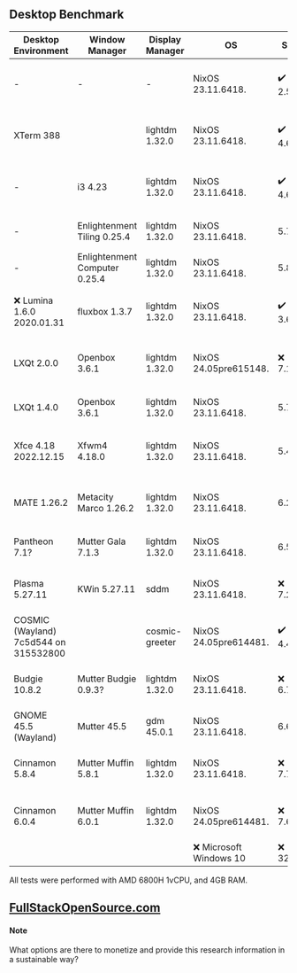## Desktop Benchmark

|Desktop Environment                  |Window Manager               |Display Manager|OS                    |Size   |RAM Usage       |Reboot Time |CPU Usage          |Repository                                       |Wikipedia                                                               |Latest Release    |
|-------------------------------------|-----------------------------|---------------|----------------------|-------|----------------|------------|-------------------|-------------------------------------------------|------------------------------------------------------------------------|------------------|
|-                                    |-                            |-              |NixOS 23.11.6418.     |✔️ 2.5G|✔️ 110 Megabytes|✔️ 6 Seconds|✔️ 0.00, 0.00, 0.00|https://github.com/NixOS/nixpkgs                 |https://en.wikipedia.org/wiki/NixOS                                     |2023.11.6418.     |
|XTerm 388                            |                             |lightdm 1.32.0 |NixOS 23.11.6418.     |✔️ 4.6G|✔️ 150 Megabytes|✔️ 6 Seconds|✔️ 0.00, 0.00, 0.00|https://invisible-mirror.net/archives/xterm/     |https://en.wikipedia.org/wiki/Xterm                                     |2024.02.19 390    |
|-                                    |i3 4.23                      |lightdm 1.32.0 |NixOS 23.11.6418.     |✔️ 4.6G|✔️ 156 Megabytes|✔️ 8 Seconds|✔️ 0.13, 0.03, 0.01|https://github.com/i3/i3                         |https://en.wikipedia.org/wiki/I3_(window_manager)                       |2023.10.29 4.23   |
|-                                    |Enlightenment Tiling 0.25.4  |lightdm 1.32.0 |NixOS 23.11.6418.     |5.7G   |✔️ 210 Megabytes|✔️ 8 Seconds|0.20, 0.05, 0.02   |https://git.enlightenment.org/                   |https://en.wikipedia.org/wiki/Enlightenment_(software)                  |2023.12.23 0.26.0 |
|-                                    |Enlightenment Computer 0.25.4|lightdm 1.32.0 |NixOS 23.11.6418.     |5.8G   |✔️ 211 Megabytes|✔️ 7 Seconds|0.20, 0.05, 0.02   |https://git.enlightenment.org/                   |https://en.wikipedia.org/wiki/Enlightenment_(software)                  |2023.12.23 0.26.0 |
|❌ Lumina 1.6.0 2020.01.31            |fluxbox 1.3.7                |lightdm 1.32.0 |NixOS 23.11.6418.     |✔️ 3.6G|✔️ 232 Megabytes|10 Seconds  |✔️ 0.07, 0.02, 0.00|https://github.com/lumina-desktop/lumina         |https://en.wikipedia.org/wiki/Lumina_(desktop_environment)              |❌ 2021.12.26 1.6.2|
|LXQt 2.0.0                           |Openbox 3.6.1                |lightdm 1.32.0 |NixOS 24.05pre615148. |❌ 7.1G |✔️ 242 Megabytes|9 Seconds   |✔️ 0.13, 0.03, 0.01|https://github.com/lxqt                          |https://en.wikipedia.org/wiki/LXQt                                      |2024.04.15 2.0.0  |
|LXQt 1.4.0                           |Openbox 3.6.1                |lightdm 1.32.0 |NixOS 23.11.6418.     |5.7G   |✔️ 270 Megabytes|10 Seconds  |0.42, 0.10, 0.03   |https://github.com/lxqt                          |https://en.wikipedia.org/wiki/LXQt                                      |2024.04.15 2.0.0  |
|Xfce 4.18 2022.12.15                 |Xfwm4 4.18.0                 |lightdm 1.32.0 |NixOS 23.11.6418.     |5.4G   |316 Megabytes   |✔️ 8 Seconds|✔️ 0.13, 0.03, 0.01|https://gitlab.xfce.org/xfce                     |https://en.wikipedia.org/wiki/Xfce                                      |❌ 2022.12.15 4.18 |
|MATE 1.26.2                          |Metacity Marco 1.26.2        |lightdm 1.32.0 |NixOS 23.11.6418.     |6.2G   |352 Megabytes   |9 Seconds   |✔️ 0.13, 0.03, 0.01|https://github.com/mate-desktop/mate-desktop     |https://en.wikipedia.org/wiki/MATE_(desktop_environment)                |2024.03.11 1.28.2 |
|Pantheon 7.1?                        |Mutter Gala 7.1.3            |lightdm 1.32.0 |NixOS 23.11.6418.     |6.5G   |498 Megabytes   |13 Seconds  |0.49, 0.11, 0.04   |https://github.com/elementary/gala               |https://en.wikipedia.org/wiki/Elementary_OS#Pantheon_desktop_environment|2023.11.09 7.1.3  |
|Plasma 5.27.11                       |KWin 5.27.11                 |sddm           |NixOS 23.11.6418.     |❌ 7.2G |503 Megabytes   |❌ 21 Seconds|❌ 1.35, 0.32, 0.11 |https://invent.kde.org/plasma                    |https://en.wikipedia.org/wiki/KDE_Plasma_5                              |2023.12.05 5.27.10|
|COSMIC (Wayland) 7c5d544 on 315532800|                             |cosmic-greeter |NixOS 24.05pre614481. |✔️ 4.4G|505 Megabytes   |11 Seconds  |0.39, 0.10, 0.03   |https://github.com/pop-os/cosmic-epoch           |-                                                                       |pre-alpha         |
|Budgie 10.8.2                        |Mutter Budgie 0.9.3?         |lightdm 1.32.0 |NixOS 23.11.6418.     |❌ 6.7G |507 Megabytes   |12 Seconds  |❌ 0.77, 0.18, 0.06 |https://github.com/BuddiesOfBudgie/budgie-desktop|https://en.wikipedia.org/wiki/Budgie_(desktop_environment)              |2024.02.02 10.9.1 |
|GNOME 45.5 (Wayland)                 |Mutter 45.5                  |gdm 45.0.1     |NixOS 23.11.6418.     |6.6G   |562 Megabytes   |12 Seconds  |0.53, 0.13, 0.04   |https://gitlab.gnome.org/GNOME                   |https://en.wikipedia.org/wiki/GNOME                                     |2024.03.20 46.0   |
|Cinnamon 5.8.4                       |Mutter Muffin 5.8.1          |lightdm 1.32.0 |NixOS 23.11.6418.     |❌ 7.7G |❌ 581 Megabytes |❌ 15 Seconds|❌ 1.07, 0.26, 0.08 |https://github.com/linuxmint/cinnamon            |https://en.wikipedia.org/wiki/Cinnamon_(desktop_environment)            |2024.01.04 6.0.4  |
|Cinnamon 6.0.4                       |Mutter Muffin 6.0.1          |lightdm 1.32.0 |NixOS 24.05pre614481. |❌ 7.6G |❌ 621 Megabytes |11 Seconds  |❌ 0.78, 0.18, 0.06 |https://github.com/linuxmint/cinnamon            |https://en.wikipedia.org/wiki/Cinnamon_(desktop_environment)            |2024.01.04 6.0.4  |
|                                     |                             |               |❌ Microsoft Windows 10|❌ 32.7G|❌ 2.3 Gigabytes |❌ 53 Seconds|4%                 |                                                 |                                                                        |                  |


All tests were performed with AMD 6800H 1vCPU, and 4GB RAM.

## [FullStackOpenSource.com](https://fullstackopensource.com/)

#### Note
What options are there to monetize and provide this research information in a sustainable way?
